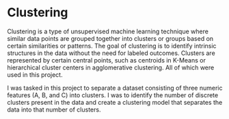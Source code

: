 # Clustering
Clustering is a type of unsupervised machine learning technique where similar data points are grouped together into clusters or groups based on certain similarities or patterns. 
The goal of clustering is to identify intrinsic structures in the data without the need for labeled outcomes. 
Clusters are represented by certain central points, such as centroids in K-Means or hierarchical cluster centers in agglomerative clustering. 
All of which were used in this project.  

I was tasked in this project to separate a dataset consisting of three numeric features (A, B, and C) into clusters.
I was to identify the number of discrete clusters present in the data and create a clustering model that separates the data into that number of clusters. 
